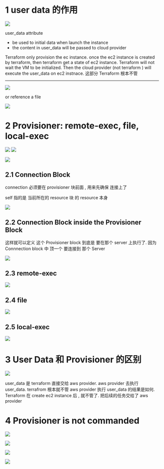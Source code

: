 

# 1 user data 的作用



![](image/Pasted%20image%2020231124135236.png)


user_data attribute
- be used to initial data when launch the instance 
- the content in user_data will be passed to cloud provider 

Terraform only provision the ec instance. once the ec2 instance is created by terraform, then terraform get a state of ec2 instance.  Terraform will not wait the VM to be initialized. 
Then the cloud provider (not terraform ) will execute the user_data on ec2 instnace.  这部分 Terraform 根本不管


---


![](image/Pasted%20image%2020231124133345.png)



or reference a file 

![](image/Pasted%20image%2020231124133452.png)

# 2 Provisioner: remote-exec, file, local-exec


![](image/Pasted%20image%2020231124140414.png)
![](image/Pasted%20image%2020231124142810.png)

![](image/Pasted%20image%2020231124143235.png)

## 2.1 Connection Block

connection 必须要在 provisioner 块前面 , 用来先确保 连接上了

self 指的是  当前所在的 resource 块 的 resource 本身 

![](image/Pasted%20image%2020231124141721.png)



## 2.2 Connection Block inside the Provisioner Block


这样就可以定义 这个 Provisioner block 到底是 要在那个 server 上执行了. 因为 Connnection block 中 顶一个 要连接到 那个 Server


![](image/Pasted%20image%2020231124143146.png)

## 2.3 remote-exec 

![](image/Pasted%20image%2020231124142718.png)


## 2.4 file 

![](image/Pasted%20image%2020231124142917.png)


## 2.5 local-exec

![](image/Pasted%20image%2020231124143555.png)


# 3 User Data 和 Provisioner 的区别

![](image/Pasted%20image%2020231124141949.png)

user_data 是 terraform 直接交给 aws provider. aws provider 去执行 user_data. terrafrom 根本就不管  aws provider 执行 user_data 的结果是如何.  Terraform 在 create ec2 instance 后 , 就不管了. 把后续的任务交给了 aws provider 



# 4 Provisioner is not commanded 


![](image/Pasted%20image%2020231124144031.png)



![](image/Pasted%20image%2020231124144209.png)

![](image/Pasted%20image%2020231124144310.png)


![](image/Pasted%20image%2020231124144357.png)

